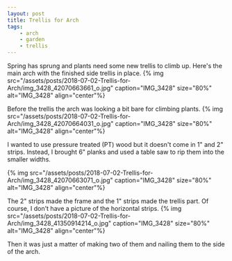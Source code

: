 ```yaml
---
layout: post
title: Trellis for Arch
tags:
    - arch
    - garden
    - trellis
---
```


Spring has sprung and plants need some new trellis to climb up. Here's the main arch with the finished side trellis in place.
{% img src="/assets/posts/2018-07-02-Trellis-for-Arch/img_3428_42070663661_o.jpg" caption="IMG_3428" size="80%" alt="IMG_3428" align="center"%}

Before the trellis the arch was looking a bit bare for climbing plants.
{% img src="/assets/posts/2018-07-02-Trellis-for-Arch/img_3428_42070664031_o.jpg" caption="IMG_3428" size="80%" alt="IMG_3428" align="center"%}

I wanted to use pressure treated (PT) wood but it doesn't come in 1" and 2" strips. Instead, I brought 6" planks and used a table saw to rip them into the smaller widths.

{% img src="/assets/posts/2018-07-02-Trellis-for-Arch/img_3428_42070663071_o.jpg" caption="IMG_3428" size="80%" alt="IMG_3428" align="center"%}

The 2" strips made the frame and the 1" strips made the trellis part. Of course, I don't have a picture of the horizontal strips.
{% img src="/assets/posts/2018-07-02-Trellis-for-Arch/img_3428_41350914214_o.jpg" caption="IMG_3428" size="80%" alt="IMG_3428" align="center"%}

Then it was just a matter of making two of them and nailing them to the side of the arch.
